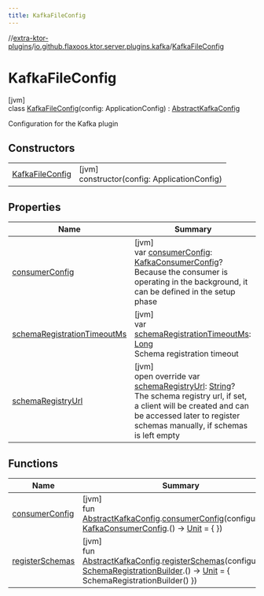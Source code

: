 ```yaml
---
title: KafkaFileConfig
---
```

//[extra-ktor-plugins](../../../index.md)/[io.github.flaxoos.ktor.server.plugins.kafka](../index.md)/[KafkaFileConfig](index.md)



# KafkaFileConfig



[jvm]\
class [KafkaFileConfig](index.md)(config: ApplicationConfig) : [AbstractKafkaConfig](../-abstract-kafka-config/index.md)

Configuration for the Kafka plugin



## Constructors


| | |
|---|---|
| [KafkaFileConfig](-kafka-file-config.md) | [jvm]<br>constructor(config: ApplicationConfig) |


## Properties


| Name | Summary |
|---|---|
| [consumerConfig](../-abstract-kafka-config/consumer-config.md) | [jvm]<br>var [consumerConfig](../-abstract-kafka-config/consumer-config.md): [KafkaConsumerConfig](../-kafka-consumer-config/index.md)?<br>Because the consumer is operating in the background, it can be defined in the setup phase |
| [schemaRegistrationTimeoutMs](../-abstract-kafka-config/schema-registration-timeout-ms.md) | [jvm]<br>var [schemaRegistrationTimeoutMs](../-abstract-kafka-config/schema-registration-timeout-ms.md): [Long](https://kotlinlang.org/api/latest/jvm/stdlib/kotlin/-long/index.md)<br>Schema registration timeout |
| [schemaRegistryUrl](schema-registry-url.md) | [jvm]<br>open override var [schemaRegistryUrl](schema-registry-url.md): [String](https://kotlinlang.org/api/latest/jvm/stdlib/kotlin/-string/index.md)?<br>The schema registry url, if set, a client will be created and can be accessed later to register schemas manually, if schemas is left empty |


## Functions


| Name | Summary |
|---|---|
| [consumerConfig](../consumer-config.md) | [jvm]<br>fun [AbstractKafkaConfig](../-abstract-kafka-config/index.md).[consumerConfig](../consumer-config.md)(configuration: [KafkaConsumerConfig](../-kafka-consumer-config/index.md).() -&gt; [Unit](https://kotlinlang.org/api/latest/jvm/stdlib/kotlin/-unit/index.md) = { }) |
| [registerSchemas](../register-schemas.md) | [jvm]<br>fun [AbstractKafkaConfig](../-abstract-kafka-config/index.md).[registerSchemas](../register-schemas.md)(configuration: [SchemaRegistrationBuilder](../-schema-registration-builder/index.md).() -&gt; [Unit](https://kotlinlang.org/api/latest/jvm/stdlib/kotlin/-unit/index.md) = { SchemaRegistrationBuilder() }) |

